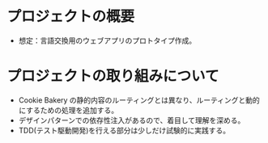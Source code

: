 # プロジェクトの概要

-   想定：言語交換用のウェブアプリのプロトタイプ作成。

# プロジェクトの取り組みについて

-   Cookie Bakery の静的内容のルーティングとは異なり、ルーティングと動的にするための処理を追加する。
-   デザインパターンでの依存性注入があるので、着目して理解を深める。
-   TDD(テスト駆動開発)を行える部分は少しだけ試験的に実践する。
